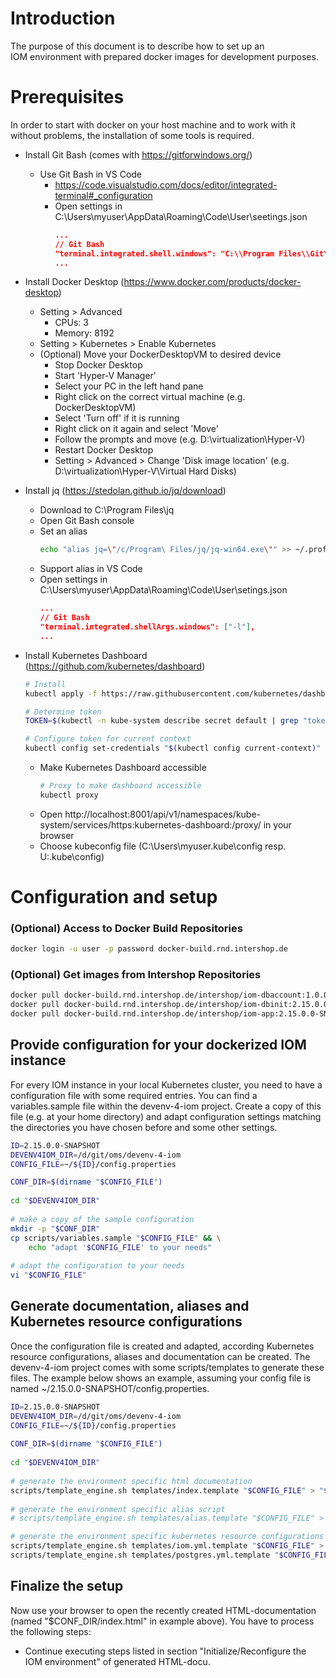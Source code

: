 # Introduction
The purpose of this document is to describe how to set up an IOM environment with prepared docker images for development purposes.

# Prerequisites
In order to start with docker on your host machine and to work with it without problems, the installation of some tools is required.

* Install Git Bash (comes with https://gitforwindows.org/)
    * Use Git Bash in VS Code
        * https://code.visualstudio.com/docs/editor/integrated-terminal#_configuration
        * Open settings in C:\Users\myuser\AppData\Roaming\Code\User\seetings.json
            ```json
            ...
            // Git Bash
            "terminal.integrated.shell.windows": "C:\\Program Files\\Git\\bin\\bash.exe"
            ...
            ```
* Install Docker Desktop (https://www.docker.com/products/docker-desktop)
    * Setting > Advanced
        * CPUs: 3
        * Memory: 8192
    * Setting > Kubernetes > Enable Kubernetes
    * (Optional) Move your DockerDesktopVM to desired device
        * Stop Docker Desktop
        * Start 'Hyper-V Manager'
        * Select your PC in the left hand pane
        * Right click on the correct virtual machine (e.g. DockerDesktopVM)
        * Select 'Turn off' if it is running
        * Right click on it again and select 'Move'
        * Follow the prompts and move (e.g. D:\virtualization\Hyper-V)
        * Restart Docker Desktop
        * Setting > Advanced > Change 'Disk image location' (e.g. D:\virtualization\Hyper-V\Virtual Hard Disks)
* Install jq (https://stedolan.github.io/jq/download)
    * Download to C:\Program Files\jq
    * Open Git Bash console
    * Set an alias
        ```sh
        echo "alias jq=\"/c/Program\ Files/jq/jq-win64.exe\"" >> ~/.profile
        ```
    * Support alias in VS Code
    * Open settings in C:\Users\myuser\AppData\Roaming\Code\User\setings.json
        ```json
        ...
        // Git Bash
        "terminal.integrated.shellArgs.windows": ["-l"],
        ...
        ```
* Install Kubernetes Dashboard (https://github.com/kubernetes/dashboard)
    ```sh
    # Install
    kubectl apply -f https://raw.githubusercontent.com/kubernetes/dashboard/v1.10.1/src/deploy/recommended/kubernetes-dashboard.yaml
    
    # Determine token
    TOKEN=$(kubectl -n kube-system describe secret default | grep "token:" | sed -E 's/.*token: *//g')
    
    # Configure token for current context
    kubectl config set-credentials "$(kubectl config current-context)" --token="$TOKEN"
    ```

    * Make Kubernetes Dashboard accessible
        ```sh
        # Proxy to make dashboard accessible
        kubectl proxy
        ```
    * Open http://localhost:8001/api/v1/namespaces/kube-system/services/https:kubernetes-dashboard:/proxy/ in your browser
    * Choose kubeconfig file (C:\Users\myuser\.kube\config resp. U:\.kube\config)

# Configuration and setup

### (Optional) Access to Docker Build Repositories
```sh
docker login -u user -p password docker-build.rnd.intershop.de
```

### (Optional) Get images from Intershop Repositories 
```sh
docker pull docker-build.rnd.intershop.de/intershop/iom-dbaccount:1.0.0.0-SNAPSHOT
docker pull docker-build.rnd.intershop.de/intershop/iom-dbinit:2.15.0.0-SNAPSHOT
docker pull docker-build.rnd.intershop.de/intershop/iom-app:2.15.0.0-SNAPSHOT
```

## Provide configuration for your dockerized IOM instance

For every IOM instance in your local Kubernetes cluster, you need to have a configuration file with some required entries. You can find a variables.sample file within the devenv-4-iom project. Create a copy of this file (e.g. at your home directory) and adapt configuration settings matching the directories you have chosen before and some other settings.

```sh
ID=2.15.0.0-SNAPSHOT
DEVENV4IOM_DIR=/d/git/oms/devenv-4-iom
CONFIG_FILE=~/${ID}/config.properties

CONF_DIR=$(dirname "$CONFIG_FILE")
  
cd "$DEVENV4IOM_DIR"
 
# make a copy of the sample configuration
mkdir -p "$CONF_DIR"
cp scripts/variables.sample "$CONFIG_FILE" && \
    echo "adapt '$CONFIG_FILE' to your needs"
 
# adapt the configuration to your needs
vi "$CONFIG_FILE"
```

## Generate documentation, aliases and Kubernetes resource configurations

Once the configuration file is created and adapted, according Kubernetes resource configurations, aliases and documentation can be created. The devenv-4-iom project comes with some scripts/templates to generate these files. The example below shows an example, assuming your config file is named ~/2.15.0.0-SNAPSHOT/config.properties.

```sh
ID=2.15.0.0-SNAPSHOT
DEVENV4IOM_DIR=/d/git/oms/devenv-4-iom
CONFIG_FILE=~/${ID}/config.properties
 
CONF_DIR=$(dirname "$CONFIG_FILE")
 
cd "$DEVENV4IOM_DIR"
 
# generate the environment specific html documentation
scripts/template_engine.sh templates/index.template "$CONFIG_FILE" > "$CONF_DIR/index.html"
 
# generate the environment specific alias script
# scripts/template_engine.sh templates/alias.template "$CONFIG_FILE" > "$CONF_DIR/$CONF_BASE-alias.sh"

# generate the environment specific kubernetes resource configurations
scripts/template_engine.sh templates/iom.yml.template "$CONFIG_FILE" > "$CONF_DIR/iom.yml"
scripts/template_engine.sh templates/postgres.yml.template "$CONFIG_FILE" > "$CONF_DIR/postgres.yml"
```

## Finalize the setup
Now use your browser to open the recently created HTML-documentation (named "$CONF_DIR/index.html" in example above). You have to process the following steps:

* Continue executing steps listed in section "Initialize/Reconfigure the IOM environment" of generated HTML-docu.